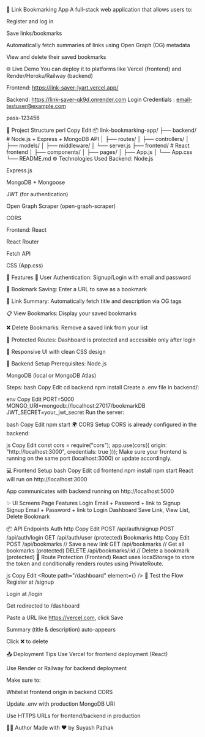 🔖 Link Bookmarking App
A full-stack web application that allows users to:

Register and log in

Save links/bookmarks

Automatically fetch summaries of links using Open Graph (OG) metadata

View and delete their saved bookmarks

🌐 Live Demo
You can deploy it to platforms like Vercel (frontend) and Render/Heroku/Railway (backend)

Frontend: https://link-saver-lyart.vercel.app/

Backend: https://link-saver-qk9d.onrender.com
Login Credentials : 
email-testuser@example.com

pass-123456




📁 Project Structure
perl
Copy
Edit
📦 link-bookmarking-app/
├── backend/          # Node.js + Express + MongoDB API
│   ├── routes/
│   ├── controllers/
│   ├── models/
│   ├── middleware/
│   └── server.js
├── frontend/         # React frontend
│   ├── components/
│   ├── pages/
│   ├── App.js
│   └── App.css
└── README.md
⚙️ Technologies Used
Backend:
Node.js

Express.js

MongoDB + Mongoose

JWT (for authentication)

Open Graph Scraper (open-graph-scraper)

CORS

Frontend:
React

React Router

Fetch API

CSS (App.css)

🚀 Features
🔐 User Authentication: Signup/Login with email and password

🔗 Bookmark Saving: Enter a URL to save as a bookmark

🧠 Link Summary: Automatically fetch title and description via OG tags

📋 View Bookmarks: Display your saved bookmarks

❌ Delete Bookmarks: Remove a saved link from your list

🧾 Protected Routes: Dashboard is protected and accessible only after login

💅 Responsive UI with clean CSS design

🔧 Backend Setup
Prerequisites:
Node.js

MongoDB (local or MongoDB Atlas)

Steps:
bash
Copy
Edit
cd backend
npm install
Create a .env file in backend/:

env
Copy
Edit
PORT=5000
MONGO_URI=mongodb://localhost:27017/bookmarkDB
JWT_SECRET=your_jwt_secret
Run the server:

bash
Copy
Edit
npm start
🌍 CORS Setup
CORS is already configured in the backend:

js
Copy
Edit
const cors = require("cors");
app.use(cors({ origin: "http://localhost:3000", credentials: true }));
Make sure your frontend is running on the same port (localhost:3000) or update accordingly.

💻 Frontend Setup
bash
Copy
Edit
cd frontend
npm install
npm start
React will run on http://localhost:3000

App communicates with backend running on http://localhost:5000

✨ UI Screens
Page	Features
Login	Email + Password + link to Signup
Signup	Email + Password + link to Login
Dashboard	Save Link, View List, Delete Bookmark

📦 API Endpoints
Auth
http
Copy
Edit
POST /api/auth/signup
POST /api/auth/login
GET  /api/auth/user (protected)
Bookmarks
http
Copy
Edit
POST   /api/bookmarks           // Save a new link
GET    /api/bookmarks           // Get all bookmarks (protected)
DELETE /api/bookmarks/:id       // Delete a bookmark (protected)
🔐 Route Protection (Frontend)
React uses localStorage to store the token and conditionally renders routes using PrivateRoute.

js
Copy
Edit
<Route path="/dashboard" element={<PrivateRoute><Dashboard /></PrivateRoute>} />
🧪 Test the Flow
Register at /signup

Login at /login

Get redirected to /dashboard

Paste a URL like https://vercel.com, click Save

Summary (title & description) auto-appears

Click ❌ to delete

📤 Deployment Tips
Use Vercel for frontend deployment (React)

Use Render or Railway for backend deployment

Make sure to:

Whitelist frontend origin in backend CORS

Update .env with production MongoDB URI

Use HTTPS URLs for frontend/backend in production

🧑‍💻 Author
Made with ❤️ by Suyash Pathak

